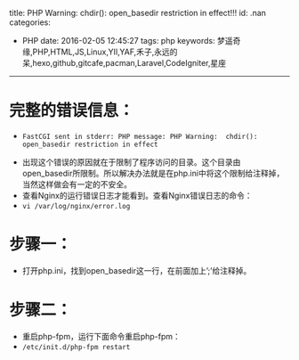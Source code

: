title: PHP Warning: chdir(): open_basedir restriction in effect!!!
id: .nan
categories:
  - PHP
date: 2016-02-05 12:45:27
tags: php
keywords: 梦遥奇缘,PHP,HTML,JS,Linux,YII,YAF,禾子,永远的呆,hexo,github,gitcafe,pacman,Laravel,CodeIgniter,星座
---
# 完整的错误信息：
- `FastCGI sent in stderr: PHP message: PHP Warning:  chdir(): open_basedir restriction in effect`
+ 出现这个错误的原因就在于限制了程序访问的目录。这个目录由open_basedir所限制。所以解决办法就是在php.ini中将这个限制给注释掉，当然这样做会有一定的不安全。
+ 查看Nginx的运行错误日志才能看到。查看Nginx错误日志的命令：
+  `vi /var/log/nginx/error.log`
#  步骤一：
+ 打开php.ini，找到open_basedir这一行，在前面加上’;’给注释掉。
#  步骤二：
+ 重启php-fpm，运行下面命令重启php-fpm：
+  `/etc/init.d/php-fpm restart`
